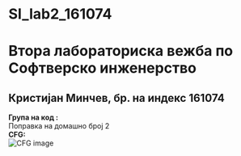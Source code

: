 # SI_lab2_161074
# Втора лабораториска вежба по Софтверско инженерство

## Кристијан Минчев, бр. на индекс 161074

**Група на код :** <br>
Поправка на домашно број 2 <br>
**CFG:**<br>
![CFG image](http://prntscr.com/u5p0u9)

